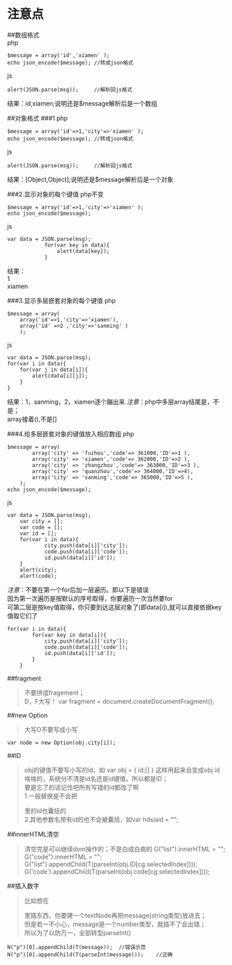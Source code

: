 注意点
==============
##数组格式   
php

    $message = array('id','xiamen' );
    echo json_encode($message); //转成json格式

js

    alert(JSON.parse(msg));     //解析回js格式

结果：id,xiamen;说明还是$message解析后是一个数组

##对象格式
###1
php

    $message = array('id'=>1,'city'=>'xiamen' );
    echo json_encode($message); //转成json格式

js

    alert(JSON.parse(msg));     //解析回js格式

结果：[Object,Object];说明还是$message解析后是一个对象

###2.显示对象的每个键值
php不变

    $message = array('id'=>1,'city'=>'xiamen' );
    echo json_encode($message);   
js

    var data = JSON.parse(msg);
                for(var key in data){
                    alert(data[key]);
                }
结果：  
1  
xiamen

###3.显示多层嵌套对象的每个键值
php

    $message = array(
        array('id'=>1,'city'=>'xiamen'),
        array('id' =>2 ,'city'=>'sanming' )
        );
js

    var data = JSON.parse(msg);
    for(var i in data){
        for(var j in data[i]){
            alert(data[i][j]);
        }
    }

结果：1，sanming，2，xiamen逐个蹦出来
*注意*：php中多层array结尾是，不是；     
array接着(),不是[]

###4.给多层嵌套对象的键值放入相应数组
php

    $message = array(
            array('city' => 'fuzhou','code'=> 361000,'ID'=>1 ),
            array('city' => 'xiamen','code'=> 362000,'ID'=>2 ),
            array('city' => 'zhangzhou','code'=> 363000,'ID'=>3 ),
            array('city' => 'quanzhou','code'=> 364000,'ID'=>4),
            array('city' => 'sanming','code'=> 365000,'ID'=>5 ),
        );
    echo json_encode($message);
js

    var data = JSON.parse(msg);
        var city = [];
        var code = [];
        var id = [];
        for(var i in data){
                city.push(data[i]['city']);
                code.push(data[i]['code']);
                id.push(data[i]['id']);
        }
        alert(city);
        alert(code);

*注意*：不要在第一个for后加一层遍历。即以下是错误  
因为第一次遍历是按默认的序号取得，你要遍历一次当然要for  
可第二层是按key值取得，你只要到达这层对象了(即data[i]),就可以直接依据key值取它们了

    for(var i in data){
            for(var key in data[i]){
                city.push(data[i]['city']);
                code.push(data[i]['code']);
                id.push(data[i]['id']);
            }
        }

##fragment
>不要拼成fragement；  
D，F大写！
    var fragment = document.createDocumentFragment();

##new Option
>大写O不要写成小写

    var node = new Option(obj.city[i]);

##ID
>obj的键值不要写小写的id，如
    var obj = {
        id:[]
    }
>这样用起来会变成obj.id啥啥的，系统分不清是id名还是id键值，所以都是ID；  
要是忘了的话记住吧所有写错的id都改了啊  
1.一般替换是不会把<p id = ""></p>里的id也囊括的  
2.其他参数名带有id的也不会被囊括，如var hdsiaid = "";

##innerHTML清空
>清空完是可以继续dom操作的；不是白成白痴的
    G("list").innerHTML = "";
    G("code").innerHTML = "";
    G("list").appendChild(T(parseInt(obj.ID[cg.selectedIndex])));
    G('code').appendChild(T(parseInt(obj.code[cg.selectedIndex])));

##插入数字
>比如想在<p></p>里插东西，你要建一个textNode再把message(string类型)放进去；  
但是若一不小心，message是一个number类型，就插不了会出错；  
所以为了以防万一，全部转型parseInt()

    N("p")[0].appendChild(T(message));  //错误示范
    N("p")[0].appendChild(T(parseInt(message)));    //正确